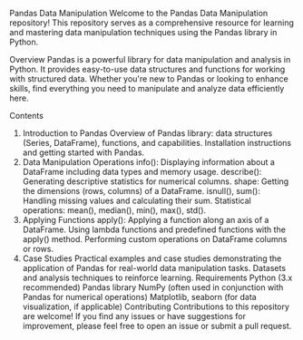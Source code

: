 Pandas Data Manipulation
Welcome to the Pandas Data Manipulation repository! This repository serves as a comprehensive resource for learning and mastering data manipulation techniques using the Pandas library in Python.

Overview
Pandas is a powerful library for data manipulation and analysis in Python. It provides easy-to-use data structures and functions for working with structured data. Whether you're new to Pandas or looking to enhance skills, find everything you need to manipulate and analyze data efficiently here.

Contents
1. Introduction to Pandas
Overview of Pandas library: data structures (Series, DataFrame), functions, and capabilities.
Installation instructions and getting started with Pandas.
2. Data Manipulation Operations
info(): Displaying information about a DataFrame including data types and memory usage.
describe(): Generating descriptive statistics for numerical columns.
shape: Getting the dimensions (rows, columns) of a DataFrame.
isnull(), sum(): Handling missing values and calculating their sum.
Statistical operations: mean(), median(), min(), max(), std().
3. Applying Functions
apply(): Applying a function along an axis of a DataFrame.
Using lambda functions and predefined functions with the apply() method.
Performing custom operations on DataFrame columns or rows.
4. Case Studies
Practical examples and case studies demonstrating the application of Pandas for real-world data manipulation tasks.
Datasets and analysis techniques to reinforce learning.
Requirements
Python (3.x recommended)
Pandas library
NumPy (often used in conjunction with Pandas for numerical operations)
Matplotlib, seaborn (for data visualization, if applicable)
Contributing
Contributions to this repository are welcome! If you find any issues or have suggestions for improvement, please feel free to open an issue or submit a pull request.
